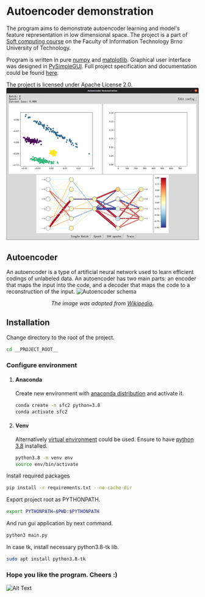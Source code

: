 # Autoencoder demonstration

The program aims to demonstrate autoencoder learning and model's feature representation in low dimensional space. The
project is a part of [Soft computing course](https://www.fit.vut.cz/study/course/14810/.en) on the Faculty of
Information Technology Brno University of Technology.

Program is written in pure [numpy](https://numpy.org/) and [matplotlib](https://matplotlib.org/). Graphical user
interface was designed in [PySimpleGUI](https://pysimplegui.readthedocs.io/en/latest/). Full project specification and
documentation could be found [here](/documentation/Documentation.pdf).

The project is licensed under Apache License 2.0.
![App demonstration](documentation/demonstration.gif)

## Autoencoder

An autoencoder is a type of artificial neural network used to learn efficient codings of unlabeled data. An autoencoder
has two main parts: an encoder that maps the input into the code, and a decoder that maps the code to a reconstruction
of the input.
![Autoencoder schema](https://upload.wikimedia.org/wikipedia/commons/3/37/Autoencoder_schema.png)
*<div align="center"> The image was adopted from [Wikipedia](https://en.wikipedia.org/wiki/Autoencoder). </div>*

## Installation
Change directory to the root of the project.
```bash
cd __PROJECT_ROOT__
```

### Configure environment
1. #### Anaconda
    Create new environment with [anaconda distribution](https://www.anaconda.com/) and activate it.
    
    ```bash
    conda create -n sfc2 python=3.8
    conda activate sfc2
    ```

2. #### Venv
    Alternatively [virtual environment](https://docs.python.org/3/library/venv.html) could be used. Ensure to have [python 3.8](https://www.python.org/downloads/release/python-380/) installed.
    
    ```bash
    python3.8 -m venv env
    source env/bin/activate
    ```

Install required packages
```bash
pip install -r requirements.txt --no-cache-dir
```

Export project root as PYTHONPATH.
```bash
export PYTHONPATH=$PWD:$PYTHONPATH
```

And run gui application by next command.

```bash
python3 main.py
```

In case tk, install necessary python3.8-tk lib.
```bash
sudo apt install python3.8-tk
```

### Hope you  like the program. Cheers :)

![Alt Text](https://media.giphy.com/media/vFKqnCdLPNOKc/giphy.gif)
